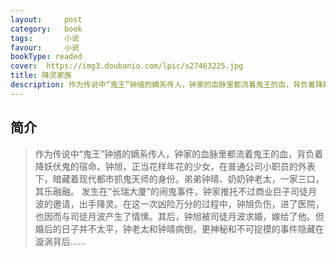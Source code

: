 ```yaml
---
layout:     post
category:   book
tags:       小说
favour:     小说
bookType: readed
cover:  https://img3.doubanio.com/lpic/s27463225.jpg
title: 降灵家族
description: 作为传说中“鬼王”钟馗的嫡系传人，钟家的血脉里都流着鬼王的血，背负着降妖伏鬼的宿命。钟旭，正当花样年花的少女，在普通公司小职员的外表下，暗藏着现代都市抓鬼天师的身份。弟弟钟晴、奶奶钟老太，一家三口，其乐融融。
---
```


## 简介
> 作为传说中“鬼王”钟馗的嫡系传人，钟家的血脉里都流着鬼王的血，背负着降妖伏鬼的宿命。钟旭，正当花样年花的少女，在普通公司小职员的外表下，暗藏着现代都市抓鬼天师的身份。弟弟钟晴、奶奶钟老太，一家三口，其乐融融。
  发生在“长瑞大厦”的闹鬼事件，钟家推托不过商业巨子司徒月波的邀请，出手降灵。在这一次凶险万分的过程中，钟旭负伤，进了医院，也因而与司徒月波产生了情愫。其后，钟旭被司徒月波求婚，嫁给了他。但婚后的日子并不太平，钟老太和钟晴病倒，更神秘和不可捉摸的事件隐藏在漩涡背后……